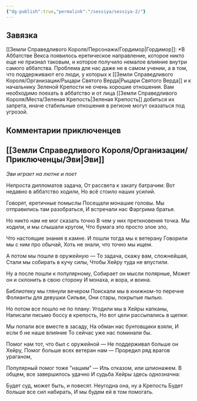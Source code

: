 ```yaml
---
{"dg-publish":true,"permalink":"/sessiya/sessiya-2/"}
---
```


## Завязка
[[Земли Справедливого Короля/Персонажи/Гордимор\|Гордимор]]: *В Аббатстве Векса появилось еретическое направление, которое никто еще не признал таковым, и которое получило немалое влияние внутри самого аббатства. Проблема для нас даже не в самом учении, а в том, что поддерживают его люди, у которых к [[Земли Справедливого Короля/Организации/Рыцари Святого Верда\|Рыцари Святого Верда]] и к начальнику Зеленой Крепости не очень хорошие отношения. Вам необходимо поехать в аббатство и от лица [[Земли Справедливого Короля/Места/Зеленая Крепость\|Зеленая Крепость]] добиться их запрета, иначе стабильные отношения в регионе могут оказаться под угрозой.


## Комментарии приключенцев

## [[Земли Справедливого Короля/Организации/Приключенцы/Эви\|Эви]]

*Эви играет на лютне и поет*

Непроста дипломатов задача,
От рассвета к закату батрачим:
Вот недавно в аббатство ходили,
Но всё стоило наших усилий. 

Говорят, еретичные помыслы
Посещали монашие головы.
Мы отправились там разобраться,
И встречали нас Фаргрима братья.

Но никто нам не мог сказать точно
В чем у них преткновения точка.
Мы ходили, и мы слышали кругом,
Что бумага это просто злое зло,

Что настоящие знания в камне.
И пошли тогда мы к ветерану
Говорили мы с ним про обычай,
Хоть не знали, что точно мы ищем.

А потом мы пошли в оружейную  —
То задача, скажу вам, сложнейшая,
Стали мы собирать в кучу силы,
Чтобы Хейру туда не впустили.

Ну а после пошли к популярному,
Собирает он мысли полярные,
Может он и склонить в свою сторону
И монаха, и вора, и воина.

Библиотеку мы глянули вечером
Поискали мы в книжном-то перечне
Фолианты для девушки Сильви,
Они стары, покрытые пылью.

Но потом все пошло не по плану:
Угодили мы в Хейры капканы,
Написали письмо боссу в крепость,
Но вот цели рассыпались в щепки:

Мы попали все вместе в засаду,
На обман нас бунтовщики взяли,
И если б не наше влияние
То сейчас уже нас поминали бы.

Помог нам тот, что был с оружейной —
Не поддерживал больше он Хейру,
Помог больше всех ветеран нам —
Проредил ряд врагов ураганом,

Популярный помог тоже "нашим" —
Иль отказом, или шпионажем.
В общем, все завершилось удачно
И судьба Хейры здесь однозначна:

Будет суд, может быть, и повесят.
Неугодна она, ну а Крепость
Будет больше все сил набирать,
И мы будем ей в том помогать.